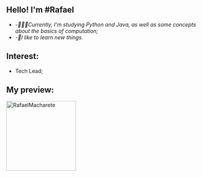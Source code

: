 
## Hello! I'm #Rafael

-  *-👨🏽‍💻Currently, I'm studying Python and Java, as well as some concepts about the basics of computation;*
-  *-🌱I like to learn new things.*

## Interest:
- Tech Lead;
  
## My preview:
<div>
    <img align="center" height="185px"
        src="http://github-readme-stats.vercel.app/api/top-langs/?username=rafaelMacharete&layout=compact&theme=react"
        alt=RafaelMacharete github stats" />
</div>
